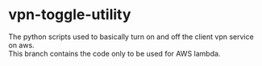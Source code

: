 # vpn-toggle-utility
The python scripts used to basically turn on and off the client vpn service on aws.   
This branch contains the code only to be used for AWS lambda.